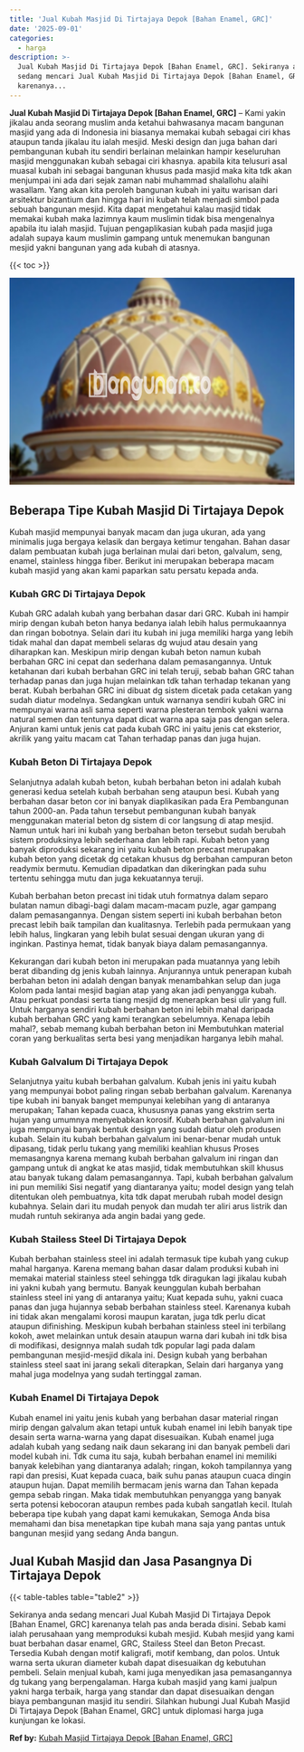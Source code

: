 ```yaml
---
title: 'Jual Kubah Masjid Di Tirtajaya Depok [Bahan Enamel, GRC]'
date: '2025-09-01'
categories:
  - harga
description: >-
  Jual Kubah Masjid Di Tirtajaya Depok [Bahan Enamel, GRC]. Sekiranya anda
  sedang mencari Jual Kubah Masjid Di Tirtajaya Depok [Bahan Enamel, GRC]
  karenanya...
---
```


**Jual Kubah Masjid Di Tirtajaya Depok \[Bahan Enamel, GRC\]** – Kami yakin jikalau anda seorang muslim anda ketahui bahwasanya macam bangunan masjid yang ada di Indonesia ini biasanya memakai kubah sebagai ciri khas ataupun tanda jikalau itu ialah mesjid. Meski design dan juga bahan dari pembangunan kubah itu sendiri berlainan melainkan hampir keseluruhan masjid menggunakan kubah sebagai ciri khasnya. apabila kita telusuri asal muasal kubah ini sebagai bangunan khusus pada masjid maka kita tdk akan menjumpai ini ada dari sejak zaman nabi muhammad shalallohu alaihi wasallam. Yang akan kita peroleh bangunan kubah ini yaitu warisan dari arsitektur bizantium dan hingga hari ini kubah telah menjadi simbol pada sebuah bangunan mesjid. Kita dapat mengetahui kalau masjid tidak memakai kubah maka lazimnya kaum muslimin tidak bisa mengenalnya apabila itu ialah masjid. Tujuan pengaplikasian kubah pada masjid juga adalah supaya kaum muslimin gampang untuk menemukan bangunan mesjid yakni bangunan yang ada kubah di atasnya.

{{< toc >}}

![Jual Kubah Masjid Di Tirtajaya Depok [Bahan Enamel, GRC]](/images/jual-kubah-masjid-35.png)

## Beberapa Tipe Kubah Masjid Di Tirtajaya Depok

Kubah masjid mempunyai banyak macam dan juga ukuran, ada yang minimalis juga bergaya kelasik dan bergaya ketimur tengahan. Bahan dasar dalam pembuatan kubah juga berlainan mulai dari beton, galvalum, seng, enamel, stainless hingga fiber. Berikut ini merupakan beberapa macam kubah masjid yang akan kami paparkan satu persatu kepada anda.

### Kubah GRC Di Tirtajaya Depok

Kubah GRC adalah kubah yang berbahan dasar dari GRC. Kubah ini hampir mirip dengan kubah beton hanya bedanya ialah lebih halus permukaannya dan ringan bobotnya. Selain dari itu kubah ini juga memiliki harga yang lebih tidak mahal dan dapat membeli selaras dg wujud atau desain yang diharapkan kan. Meskipun mirip dengan kubah beton namun kubah berbahan GRC ini cepat dan sederhana dalam pemasangannya. Untuk ketahanan dari kubah berbahan GRC ini telah teruji, sebab bahan GRC tahan terhadap panas dan juga hujan melainkan tdk tahan terhadap tekanan yang berat. Kubah berbahan GRC ini dibuat dg sistem dicetak pada cetakan yang sudah diatur modelnya. Sedangkan untuk warnanya sendiri kubah GRC ini mempunyai warna asli sama seperti warna plesteran tembok yakni warna natural semen dan tentunya dapat dicat warna apa saja pas dengan selera. Anjuran kami untuk jenis cat pada kubah GRC ini yaitu jenis cat eksterior, akrilik yang yaitu macam cat Tahan terhadap panas dan juga hujan.

### Kubah Beton Di Tirtajaya Depok

Selanjutnya adalah kubah beton, kubah berbahan beton ini adalah kubah generasi kedua setelah kubah berbahan seng ataupun besi. Kubah yang berbahan dasar beton cor ini banyak diaplikasikan pada Era Pembangunan tahun 2000-an. Pada tahun tersebut pembangunan kubah banyak menggunakan material beton dg sistem di cor langsung di atap mesjid. Namun untuk hari ini kubah yang berbahan beton tersebut sudah berubah sistem produksinya lebih sederhana dan lebih rapi. Kubah beton yang banyak diproduksi sekarang ini yaitu kubah beton precast merupakan kubah beton yang dicetak dg cetakan khusus dg berbahan campuran beton readymix bermutu. Kemudian dipadatkan dan dikeringkan pada suhu tertentu sehingga mutu dan juga kekuatannya teruji.

Kubah berbahan beton precast ini tidak utuh formatnya dalam separo bulatan namun dibagi-bagi dalam macam-macam puzle, agar gampang dalam pemasangannya. Dengan sistem seperti ini kubah berbahan beton precast lebih baik tampilan dan kualitasnya. Terlebih pada permukaan yang lebih halus, lingkaran yang lebih bulat sesuai dengan ukuran yang di inginkan. Pastinya hemat, tidak banyak biaya dalam pemasangannya.

Kekurangan dari kubah beton ini merupakan pada muatannya yang lebih berat dibanding dg jenis kubah lainnya. Anjurannya untuk penerapan kubah berbahan beton ini adalah dengan banyak menambahkan selup dan juga Kolom pada lantai mesjid bagian atap yang akan jadi penyangga kubah. Atau perkuat pondasi serta tiang mesjid dg menerapkan besi ulir yang full. Untuk harganya sendiri kubah berbahan beton ini lebih mahal daripada kubah berbahan GRC yang kami terangkan sebelumnya. Kenapa lebih mahal?, sebab memang kubah berbahan beton ini Membutuhkan material coran yang berkualitas serta besi yang menjadikan harganya lebih mahal.

### Kubah Galvalum Di Tirtajaya Depok

Selanjutnya yaitu kubah berbahan galvalum. Kubah jenis ini yaitu kubah yang mempunyai bobot paling ringan sebab berbahan galvalum. Karenanya tipe kubah ini banyak banget mempunyai kelebihan yang di antaranya merupakan; Tahan kepada cuaca, khususnya panas yang ekstrim serta hujan yang umumnya menyebabkan korosif. Kubah berbahan galvalum ini juga mempunyai banyak bentuk design yang sudah diatur oleh produsen kubah. Selain itu kubah berbahan galvalum ini benar-benar mudah untuk dipasang, tidak perlu tukang yang memiliki keahlian khusus Proses memasangnya karena memang kubah berbahan galvalum ini ringan dan gampang untuk di angkat ke atas masjid, tidak membutuhkan skill khusus atau banyak tukang dalam pemasangannya. Tapi, kubah berbahan galvalum ini pun memiliki Sisi negatif yang diantaranya yaitu; model design yang telah ditentukan oleh pembuatnya, kita tdk dapat merubah rubah model design kubahnya. Selain dari itu mudah penyok dan mudah ter aliri arus listrik dan mudah runtuh sekiranya ada angin badai yang gede.

### Kubah Stailess Steel Di Tirtajaya Depok

Kubah berbahan stainless steel ini adalah termasuk tipe kubah yang cukup mahal harganya. Karena memang bahan dasar dalam produksi kubah ini memakai material stainless steel sehingga tdk diragukan lagi jikalau kubah ini yakni kubah yang bermutu. Banyak keunggulan kubah berbahan stainless steel ini yang di antaranya yaitu; Kuat kepada suhu, yakni cuaca panas dan juga hujannya sebab berbahan stainless steel. Karenanya kubah ini tidak akan mengalami korosi maupun karatan, juga tdk perlu dicat ataupun difinishing. Meskipun kubah berbahan stainless steel ini terbilang kokoh, awet melainkan untuk desain ataupun warna dari kubah ini tdk bisa di modifikasi, designnya malah sudah tdk popular lagi pada dalam pembangunan mesjid-mesjid dikala ini. Design kubah yang berbahan stainless steel saat ini jarang sekali diterapkan, Selain dari harganya yang mahal juga modelnya yang sudah tertinggal zaman.

### Kubah Enamel Di Tirtajaya Depok

Kubah enamel ini yaitu jenis kubah yang berbahan dasar material ringan mirip dengan galvalum akan tetapi untuk kubah enamel ini lebih banyak tipe desain serta warna-warna yang dapat disesuaikan. Kubah enamel juga adalah kubah yang sedang naik daun sekarang ini dan banyak pembeli dari model kubah ini. Tdk cuma itu saja, kubah berbahan enamel ini memiliki banyak kelebihan yang diantaranya adalah; ringan, kokoh tampilannya yang rapi dan presisi, Kuat kepada cuaca, baik suhu panas ataupun cuaca dingin ataupun hujan. Dapat memilih bermacam jenis warna dan Tahan kepada gempa sebab ringan. Maka tidak membutuhkan penyangga yang banyak serta potensi kebocoran ataupun rembes pada kubah sangatlah kecil. Itulah beberapa tipe kubah yang dapat kami kemukakan, Semoga Anda bisa memahami dan bisa menetapkan tipe kubah mana saja yang pantas untuk bangunan mesjid yang sedang Anda bangun.

## Jual Kubah Masjid dan Jasa Pasangnya Di Tirtajaya Depok

{{< table-tables table="table2" >}}

Sekiranya anda sedang mencari Jual Kubah Masjid Di Tirtajaya Depok \[Bahan Enamel, GRC\] karenanya telah pas anda berada disini. Sebab kami ialah perusahaan yang memproduksi kubah mesjid. Kubah mesjid yang kami buat berbahan dasar enamel, GRC, Stailess Steel dan Beton Precast. Tersedia Kubah dengan motif kaligrafi, motif kembang, dan polos. Untuk warna serta ukuran diameter kubah dapat disesuaikan dg kebutuhan pembeli. Selain menjual kubah, kami juga menyedikan jasa pemasangannya dg tukang yang berpengalaman. Harga kubah masjid yang kami jualpun yakni harga terbaik, harga yang standar dan dapat disesuaikan dengan biaya pembangunan masjid itu sendiri. Silahkan hubungi Jual Kubah Masjid Di Tirtajaya Depok \[Bahan Enamel, GRC\] untuk diplomasi harga juga kunjungan ke lokasi.

**Ref by:** [Kubah Masjid Tirtajaya Depok [Bahan Enamel, GRC]](https://id.wikipedia.org/wiki/Kubah)
